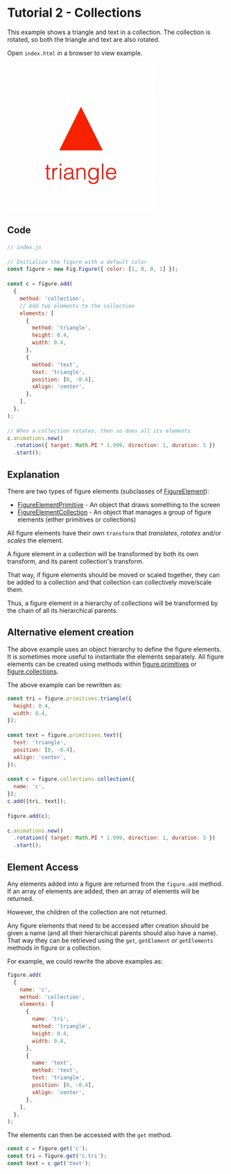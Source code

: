 # Tutorial 2 - Collections

This example shows a triangle and text in a collection. The collection is rotated, so both the triangle and text are also rotated.

Open `index.html` in a browser to view example.

![example](./example.gif)

## Code
```js
// index.js

// Initialize the figure with a default color
const figure = new Fig.Figure({ color: [1, 0, 0, 1] });

const c = figure.add(
  {
    method: 'collection',
    // Add two elements to the collection
    elements: [
      {
        method: 'triangle',
        height: 0.4,
        width: 0.4,
      },
      {
        method: 'text',
        text: 'triangle',
        position: [0, -0.4],
        xAlign: 'center',
      },
    ],
  },
);

// When a collection rotates, then so does all its elements
c.animations.new()
  .rotation({ target: Math.PI * 1.999, direction: 1, duration: 5 })
  .start();
```

## Explanation

There are two types of figure elements (subclasses of [FigureElement](https://airladon.github.io/FigureOne/api/#figureelement)):

* [FigureElementPrimitive](https://airladon.github.io/FigureOne/api/#figureelementprimitive) - An object that draws something to the screen
* [FigureElementCollection](https://airladon.github.io/FigureOne/api/#figureelementcollection) - An object that manages a group of figure elements (either primitives or collections)

All figure elements have their own `transform` that *translates*, *rotates* and/or *scales* the element.

A figure element in a collection will be transformed by both its own transform, and its parent collection's transform.

That way, if figure elements should be moved or scaled together, they can be added to a collection and that collection can collectively move/scale them.

Thus, a figure element in a hierarchy of collections will be transformed by the chain of all its hierarchical parents.

## Alternative element creation

The above example uses an object hierarchy to define the figure elements. It is sometimes more useful to instantiate the elements separately. All figure elements can be created using methods within [figure.primitives](https://airladon.github.io/FigureOne/api/#figureprimitives) or [figure.collections](https://airladon.github.io/FigureOne/api/#figureprimitives).

The above example can be rewritten as:

```js
const tri = figure.primitives.triangle({
  height: 0.4,
  width: 0.4,
});

const text = figure.primitives.text({
  text: 'triangle',
  position: [0, -0.4],
  xAlign: 'center',
});

const c = figure.collections.collection({
  name: 'c',
});
c.add([tri, text]);

figure.add(c);

c.animations.new()
  .rotation({ target: Math.PI * 1.999, direction: 1, duration: 5 })
  .start();
```

## Element Access

Any elements added into a figure are returned from the `figure.add` method. If an array of elements are added, then an array of elements will be returned.

However, the children of the collection are not returned.

Any figure elements that need to be accessed after creation should be given a name (and all their hierarchical parents should also have a name). That way they can be retrieved using the `get`, `getElement` or `getElements` methods in figure or a collection.

For example, we could rewrite the above examples as:

```js
figure.add(
  {
    name: 'c',
    method: 'collection',
    elements: [
      {
        name: 'tri',
        method: 'triangle',
        height: 0.4,
        width: 0.4,
      },
      {
        name: 'text',
        method: 'text',
        text: 'triangle',
        position: [0, -0.4],
        xAlign: 'center',
      },
    ],
  },
);
```

The elements can then be accessed with the `get` method.

```js
const c = figure.get('c');
const tri = figure.get('c.tri');
const text = c.get('text');
```
